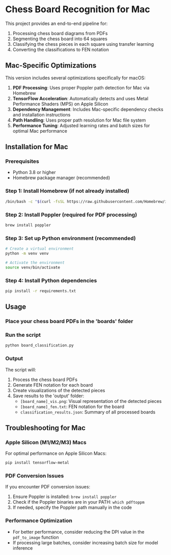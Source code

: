 # Chess Board Recognition for Mac

This project provides an end-to-end pipeline for:
1. Processing chess board diagrams from PDFs
2. Segmenting the chess board into 64 squares
3. Classifying the chess pieces in each square using transfer learning
4. Converting the classifications to FEN notation

## Mac-Specific Optimizations

This version includes several optimizations specifically for macOS:

1. **PDF Processing**: Uses proper Poppler path detection for Mac via Homebrew
2. **TensorFlow Acceleration**: Automatically detects and uses Metal Performance Shaders (MPS) on Apple Silicon 
3. **Dependency Management**: Includes Mac-specific dependency checks and installation instructions
4. **Path Handling**: Uses proper path resolution for Mac file system
5. **Performance Tuning**: Adjusted learning rates and batch sizes for optimal Mac performance

## Installation for Mac

### Prerequisites
- Python 3.8 or higher
- Homebrew package manager (recommended)

### Step 1: Install Homebrew (if not already installed)
```bash
/bin/bash -c "$(curl -fsSL https://raw.githubusercontent.com/Homebrew/install/HEAD/install.sh)"
```

### Step 2: Install Poppler (required for PDF processing)
```bash
brew install poppler
```

### Step 3: Set up Python environment (recommended)
```bash
# Create a virtual environment
python -m venv venv

# Activate the environment
source venv/bin/activate
```

### Step 4: Install Python dependencies
```bash
pip install -r requirements.txt
```

## Usage

### Place your chess board PDFs in the 'boards' folder

### Run the script
```bash
python board_classification.py
```

### Output
The script will:
1. Process the chess board PDFs
2. Generate FEN notation for each board
3. Create visualizations of the detected pieces
4. Save results to the 'output' folder:
   - `[board_name]_vis.png`: Visual representation of the detected pieces
   - `[board_name]_fen.txt`: FEN notation for the board
   - `classification_results.json`: Summary of all processed boards

## Troubleshooting for Mac

### Apple Silicon (M1/M2/M3) Macs
For optimal performance on Apple Silicon Macs:
```bash
pip install tensorflow-metal
```

### PDF Conversion Issues
If you encounter PDF conversion issues:
1. Ensure Poppler is installed: `brew install poppler`
2. Check if the Poppler binaries are in your PATH: `which pdftoppm`
3. If needed, specify the Poppler path manually in the code

### Performance Optimization
- For better performance, consider reducing the DPI value in the `pdf_to_image` function
- If processing large batches, consider increasing batch size for model inference
